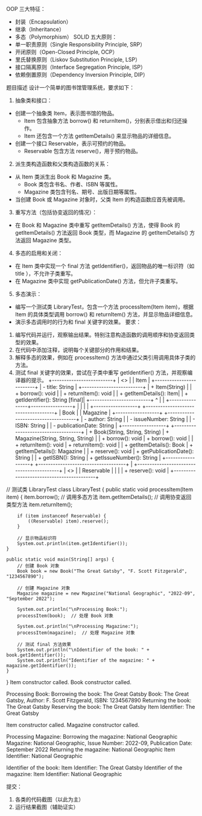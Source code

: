 OOP 三大特征：
- 封装（Encapsulation）
- 继承（Inheritance）
- 多态（Polymorphism）
  SOLID 五大原则：
- 单一职责原则（Single Responsibility Principle, SRP）
- 开闭原则（Open-Closed Principle, OCP）
- 里氏替换原则（Liskov Substitution Principle, LSP）
- 接口隔离原则（Interface Segregation Principle, ISP）
- 依赖倒置原则（Dependency Inversion Principle, DIP）

题目描述
设计一个简单的图书馆管理系统，要求如下：
1. 抽象类和接口：
- 创建一个抽象类 Item，表示图书馆的物品。
    - Item 包含抽象方法 borrow() 和 returnItem()，分别表示借出和归还操作。
    - Item 还包含一个方法 getItemDetails() 来显示物品的详细信息。
- 创建一个接口 Reservable，表示可预约的物品。
    - Reservable 包含方法 reserve()，用于预约物品。
2. 派生类构造函数和父类构造函数的关系：
- 从 Item 类派生出 Book 和 Magazine 类。
    - Book 类包含书名、作者、ISBN 等属性。
    - Magazine 类包含刊名、期号、出版日期等属性。
- 当创建 Book 或 Magazine 对象时，父类 Item 的构造函数应首先被调用。
3. 重写方法（包括协变返回的情况）：
- 在 Book 和 Magazine 类中重写 getItemDetails() 方法，使得 Book 的 getItemDetails() 方法返回 Book 类型，而 Magazine 的 getItemDetails() 方法返回 Magazine 类型。
4. 多态的启用和关闭：
- 在 Item 类中实现一个 final 方法 getIdentifier()，返回物品的唯一标识符（如 title ），不允许子类重写。
- 在 Magazine 类中实现 getPublicationDate() 方法，但允许子类重写。
5. 多态演示：
- 编写一个测试类 LibraryTest，包含一个方法 processItem(Item item)，根据 Item 的具体类型调用 borrow() 和 returnItem() 方法，并显示物品详细信息。
- 演示多态调用时的行为和 final 关键字的效果。
  要求：
1. 编写代码并运行，观察输出结果。特别注意构造函数的调用顺序和协变返回类型的效果。
2. 在代码中添加注释，说明每个关键部分的作用和结果。
3. 解释多态的效果，例如在 processItem() 方法中通过父类引用调用具体子类的方法。
4. 测试 final 关键字的效果，尝试在子类中重写 getIdentifier() 方法，并观察编译器的提示。
   +-------------------------+
   |         <<abstract>>    |
   |          Item           |
   +-------------------------+
   | - title: String         |
   +-------------------------+
   | + Item(String)          |
   | + borrow(): void        |
   | + returnItem(): void    |
   | + getItemDetails(): Item|
   | + getIdentifier(): String [final]|
   +-------------------------+
   ^
   |
   |
   +----------------+-----------------+
   |                                  |
   |                                  |
   +------------------+              +------------------------------------+
   |      Book        |              |    Magazine                        |
   +------------------+              +------------------------------------+
   | - author: String |              | - issueNumber: String              |
   | - ISBN: String   |              | - publicationDate: String          |
   +------------------+              +------------------------------------+
   | + Book(String, String, String)  | + Magazine(String, String, String) |
   | + borrow(): void                | + borrow(): void                   |
   | + returnItem(): void            | + returnItem(): void               |
   | + getItemDetails(): Book        | + getItemDetails(): Magazine       |
   | + reserve(): void               | + getPublicationDate(): String     |
   | + getISBN(): String             | + getIssueNumber(): String         |
   +------------------+              +------------------------------------+
   |
   +------------------------------------------+
   |                  <<interface>>           |
   |                  Reservable              |
   |                                          |
   | + reserve(): void                        |
   +------------------------------------------+

// 测试类 LibraryTest
class LibraryTest {
public static void processItem(Item item) {
item.borrow();  // 调用多态方法
item.getItemDetails();  // 调用协变返回类型方法
item.returnItem();

        if (item instanceof Reservable) {
            ((Reservable) item).reserve();
        }

        // 显示物品标识符
        System.out.println(item.getIdentifier());
    }

    public static void main(String[] args) {
        // 创建 Book 对象
        Book book = new Book("The Great Gatsby", "F. Scott Fitzgerald", "1234567890");
        
        // 创建 Magazine 对象
        Magazine magazine = new Magazine("National Geographic", "2022-09", "September 2022");

        System.out.println("\nProcessing Book:");
        processItem(book);  // 处理 Book 对象

        System.out.println("\nProcessing Magazine:");
        processItem(magazine);  // 处理 Magazine 对象

        // 测试 final 方法效果
        System.out.println("\nIdentifier of the book: " + book.getIdentifier());
        System.out.println("Identifier of the magazine: " + magazine.getIdentifier());
    }
}
Item constructor called.
Book constructor called.

Processing Book:
Borrowing the book: The Great Gatsby
Book: The Great Gatsby, Author: F. Scott Fitzgerald, ISBN: 1234567890
Returning the book: The Great Gatsby
Reserving the book: The Great Gatsby
Item Identifier: The Great Gatsby

Item constructor called.
Magazine constructor called.

Processing Magazine:
Borrowing the magazine: National Geographic
Magazine: National Geographic, Issue Number: 2022-09, Publication Date: September 2022
Returning the magazine: National Geographic
Item Identifier: National Geographic

Identifier of the book: Item Identifier: The Great Gatsby
Identifier of the magazine: Item Identifier: National Geographic

提交：
1. 各类的代码截图（以此为主）
2. 运行结果截图（辅助证实）
